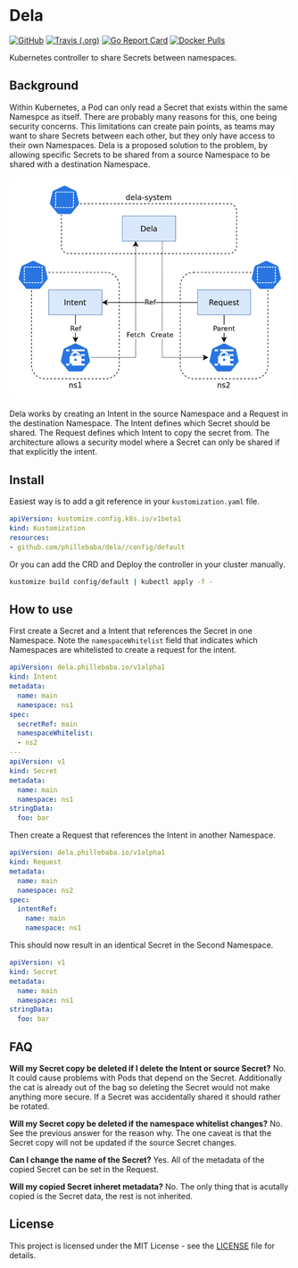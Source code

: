 # Dela
[![GitHub](https://img.shields.io/github/license/phillebaba/dela)](https://github.com/phillebaba/dela)
[![Travis (.org)](https://img.shields.io/travis/phillebaba/dela)](https://travis-ci.org/phillebaba/dela)
[![Go Report Card](https://goreportcard.com/badge/github.com/phillebaba/dela)](https://goreportcard.com/report/github.com/phillebaba/dela)
[![Docker Pulls](https://img.shields.io/docker/pulls/phillebaba/dela)](https://hub.docker.com/r/phillebaba/dela)

Kubernetes controller to share Secrets between namespaces.

## Background
Within Kubernetes, a Pod can only read a Secret that exists within the same Namespce as itself. There are probably many reasons for this, one being security concerns. This limitations can create pain points, as teams may want to share Secrets between each other, but they only have access to their own Namespaces. Dela is a proposed solution to the problem, by allowing specific Secrets to be shared from a source Namespace to be shared with a destination Namespace.

<p align="center">
  <img src="./assets/overview.png">
</p>

Dela works by creating an Intent in the source Namespace and a Request in the destination Namespace. The Intent defines which Secret should be shared. The Request defines which Intent to copy the secret from. The architecture allows a security model where a Secret can only be shared if that explicitly the intent.

## Install
Easiest way is to add a git reference in your `kustomization.yaml` file.
```yaml
apiVersion: kustomize.config.k8s.io/v1beta1
kind: Kustomization
resources:
- github.com/phillebaba/dela//config/default
```

Or you can add the CRD and Deploy the controller in your cluster manually.
```bash
kustomize build config/default | kubectl apply -f -
```

## How to use
First create a Secret and a Intent that references the Secret in one Namespace. Note the `namespaceWhitelist` field that indicates which Namespaces are whitelisted to create a request for the intent.
```yaml
apiVersion: dela.phillebaba.io/v1alpha1
kind: Intent
metadata:
  name: main
  namespace: ns1
spec:
  secretRef: main
  namespaceWhitelist:
  - ns2
---
apiVersion: v1
kind: Secret
metadata:
  name: main
  namespace: ns1
stringData:
  foo: bar
```

Then create a Request that references the Intent in another Namespace.
```yaml
apiVersion: dela.phillebaba.io/v1alpha1
kind: Request
metadata:
  name: main
  namespace: ns2
spec:
  intentRef:
    name: main
    namespace: ns1
```

This should now result in an identical Secret in the Second Namespace.
```yaml
apiVersion: v1
kind: Secret
metadata:
  name: main
  namespace: ns1
stringData:
  foo: bar
```

## FAQ
**Will my Secret copy be deleted if I delete the Intent or source Secret?**
No. It could cause problems with Pods that depend on the Secret. Additionally the cat is already out of the bag so deleting the Secret would not make anything more secure. If a Secret was accidentally shared it should rather be rotated.

**Will my Secret copy be deleted if the namespace whitelist changes?**
No. See the previous answer for the reason why. The one caveat is that the Secret copy will not be updated if the source Secret changes.

**Can I change the name of the Secret?**
Yes. All of the metadata of the copied Secret can be set in the Request.

**Will my copied Secret inheret metadata?**
No. The only thing that is acutally copied is the Secret data, the rest is not inherited.

## License
This project is licensed under the MIT License - see the [LICENSE](LICENSE) file for details.
